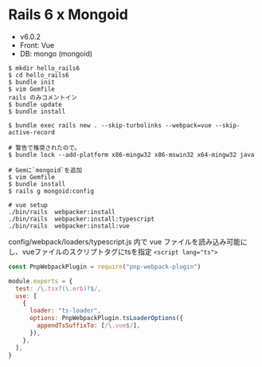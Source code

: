 # Rails 6 x Mongoid

- v6.0.2
- Front: Vue
- DB: mongo (mongoid)

```
$ mkdir hello_rails6
$ cd hello_rails6
$ bundle init
$ vim Gemfile
rails のみコメントイン
$ bundle update
$ bundle install

$ bundle exec rails new . --skip-turbolinks --webpack=vue --skip-active-record

# 警告で推奨されたので。
$ bundle lock --add-platform x86-mingw32 x86-mswin32 x64-mingw32 java

# Gemに`mongoid`を追加
$ vim Gemfile
$ bundle install
$ rails g mongoid:config

# vue setup
./bin/rails  webpacker:install
./bin/rails  webpacker:install:typescript
./bin/rails  webpacker:install:vue
```

config/webpack/loaders/typescript.js
内で vue ファイルを読み込み可能にし、vueファイルのスクリプトタグにtsを指定 `<script lang="ts">`

```typescript.js
const PnpWebpackPlugin = require("pnp-webpack-plugin")

module.exports = {
  test: /\.tsx?(\.erb)?$/,
  use: [
    {
      loader: "ts-loader",
      options: PnpWebpackPlugin.tsLoaderOptions({
        appendTsSuffixTo: [/\.vue$/],
      }),
    },
  ],
}
```
